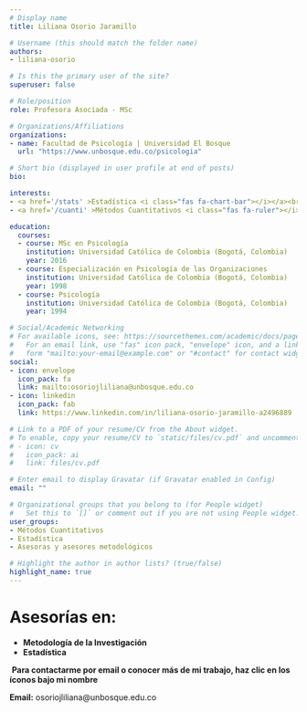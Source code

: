 ```yaml
---
# Display name
title: Liliana Osorio Jaramillo

# Username (this should match the folder name)
authors:
- liliana-osorio

# Is this the primary user of the site?
superuser: false

# Role/position
role: Profesora Asociada - MSc

# Organizations/Affiliations
organizations:
- name: Facultad de Psicología | Universidad El Bosque
  url: "https://www.unbosque.edu.co/psicologia"

# Short bio (displayed in user profile at end of posts)
bio: 

interests:
- <a href='/stats' >Estadística <i class="fas fa-chart-bar"></i></a><br />
- <a href='/cuanti' >Métodos Cuantitativos <i class="fas fa-ruler"></i></a><br />

education:
  courses:
  - course: MSc en Psicología 
    institution: Universidad Católica de Colombia (Bogotá, Colombia)
    year: 2016
  - course: Especialización en Psicología de las Organizaciones
    institution: Universidad Católica de Colombia (Bogotá, Colombia)
    year: 1998
  - course: Psicología
    institution: Universidad Católica de Colombia (Bogotá, Colombia)
    year: 1994

# Social/Academic Networking
# For available icons, see: https://sourcethemes.com/academic/docs/page-builder/#icons
#   For an email link, use "fas" icon pack, "envelope" icon, and a link in the
#   form "mailto:your-email@example.com" or "#contact" for contact widget.
social:
- icon: envelope
  icon_pack: fa
  link: mailto:osoriojliliana@unbosque.edu.co
- icon: linkedin
  icon_pack: fab
  link: https://www.linkedin.com/in/liliana-osorio-jaramillo-a2496889

# Link to a PDF of your resume/CV from the About widget.
# To enable, copy your resume/CV to `static/files/cv.pdf` and uncomment the lines below.
# - icon: cv
#   icon_pack: ai
#   link: files/cv.pdf

# Enter email to display Gravatar (if Gravatar enabled in Config)
email: ""

# Organizational groups that you belong to (for People widget)
#   Set this to `[]` or comment out if you are not using People widget.
user_groups:
- Métodos Cuantitativos
- Estadística
- Asesoras y asesores metodológicos

# Highlight the author in author lists? (true/false)
highlight_name: true
---
```


# **Asesorías en:**

* **Metodología de la Investigación**
* **Estadística**

<span style="color: #f68212;"><i class="fas fa-exclamation-circle"></i>&nbsp;</span>**Para contactarme por email o conocer más de mi trabajo, haz clic en los íconos bajo mi nombre**
<p><i class="fas fa-envelope" style="color: #f68212;"></i> <b>Email:</b> osoriojliliana@unbosque.edu.co</p>
